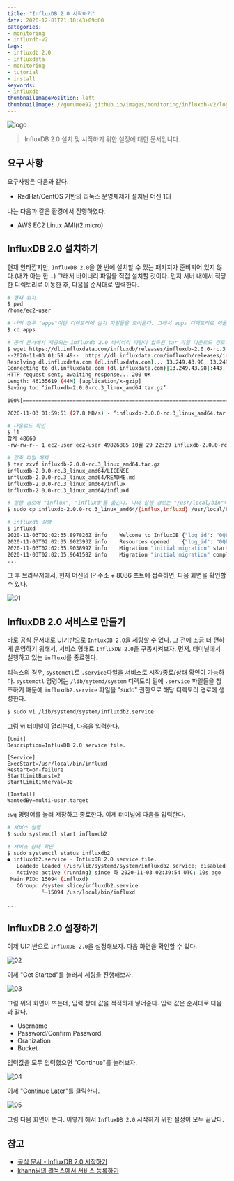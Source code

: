```yaml
---
title: "InfluxDB 2.0 시작하기"
date: 2020-12-01T21:18:43+09:00
categories:
- monitoring
- influxdb-v2
tags:
- influxdb 2.0
- influxdata
- monitoring
- tutorial
- install
keywords:
- influxdb
thumbnailImagePosition: left
thumbnailImage: //gurumee92.github.io/images/monitoring/influxdb-v2/logo.png
---
```


<!--more-->
![logo](/images/monitoring/influxdb-v2/logo.png)

> InfluxDB 2.0 설치 및 시작하기 위한 설정에 대한 문서입니다.


## 요구 사항

요구사항은 다음과 같다.

- RedHat/CentOS 기반의 리눅스 운영체제가 설치된 머신 1대

나는 다음과 같은 환경에서 진행하였다.

- AWS EC2 Linux AMI(t2.micro)


## InfluxDB 2.0 설치하기

현재 안타깝지만, `InfluxDB 2.0`을 한 번에 설치할 수 있는 패키지가 준비되어 있지 않다.(내가 아는 한...) 그래서 바이너리 파일을 직접 설치할 것이다. 먼저 서버 내에서 적당한 디렉토리로 이동한 후, 다음을 순서대로 입력한다. 

```bash
# 현재 위치
$ pwd
/home/ec2-user

# 나의 경우 "apps"이란 디렉토리에 설치 파일들을 모아둔다. 그래서 apps 디렉토리로 이동한다.
$ cd apps

# 공식 문서에서 제공되는 influxdb 2.0 바이너리 파일이 압축된 tar 파일 다운로드 경로이다.
$ wget https://dl.influxdata.com/influxdb/releases/influxdb-2.0.0-rc.3_linux_amd64.tar.gz
--2020-11-03 01:59:49--  https://dl.influxdata.com/influxdb/releases/influxdb-2.0.0-rc.3_linux_amd64.tar.gz
Resolving dl.influxdata.com (dl.influxdata.com)... 13.249.43.98, 13.249.43.124, 13.249.43.59, ...
Connecting to dl.influxdata.com (dl.influxdata.com)|13.249.43.98|:443... connected.
HTTP request sent, awaiting response... 200 OK
Length: 46135619 (44M) [application/x-gzip]
Saving to: ‘influxdb-2.0.0-rc.3_linux_amd64.tar.gz’

100%[===================================================================================================================>] 46,135,619  27.8MB/s   in 1.6s

2020-11-03 01:59:51 (27.8 MB/s) - ‘influxdb-2.0.0-rc.3_linux_amd64.tar.gz’ saved [46135619/46135619]

# 다운로드 확인
$ ll
합계 48660
-rw-rw-r-- 1 ec2-user ec2-user 49826885 10월 29 22:29 influxdb-2.0.0-rc.3_darwin_amd64.tar.gz

# 압축 파일 해제
$ tar zxvf influxdb-2.0.0-rc.3_linux_amd64.tar.gz
influxdb-2.0.0-rc.3_linux_amd64/LICENSE
influxdb-2.0.0-rc.3_linux_amd64/README.md
influxdb-2.0.0-rc.3_linux_amd64/influx
influxdb-2.0.0-rc.3_linux_amd64/influxd

# 실행 경로에 "influx", "influxd"를 옮긴다. 나의 실행 경로는 "/usr/local/bin"이다.
$ sudo cp influxdb-2.0.0-rc.3_linux_amd64/{influx,influxd} /usr/local/bin/

# influxdb 실행
$ influxd
2020-11-03T02:02:35.897826Z	info	Welcome to InfluxDB	{"log_id": "0QEyJTzG000", "version": "2.0.0-rc.3", "commit": "f46a3bd91e", "build_date": "2020-10-29T22:17:55Z"}
2020-11-03T02:02:35.902393Z	info	Resources opened	{"log_id": "0QEyJTzG000", "service": "bolt", "path": "/home/ec2-user/.influxdbv2/influxd.bolt"}
2020-11-03T02:02:35.903899Z	info	Migration "initial migration" started (up)	{"log_id": "0QEyJTzG000", "service": "migrations"}
2020-11-03T02:02:35.964158Z	info	Migration "initial migration" completed (up)	{"log_id": "0QEyJTzG000", "service": "migrations"}
...
```

그 후 브라우저에서, 현재 머신의 IP 주소 + 8086 포트에 접속하면, 다음 화면을 확인할 수 있다. 

![01](/images/monitoring/influxdb-v2/00-getting-started-influxdb-v2/01.png)


## InfluxDB 2.0 서비스로 만들기

바로 공식 문서대로 UI기반으로 `InfluxDB 2.0`을 세팅할 수 있다. 그 전에 조금 더 편하게 운영하기 위해서, 서비스 형태로 `InfluxDB 2.0`을 구동시켜보자. 먼저, 터미널에서 실행하고 있는 `influxd`를 종료한다.

리눅스의 경우, `systemctl`로 `.service`파일을 서비스로 시작/종료/상태 확인이 가능하다. `systemctl` 명령어는 `/lib/sytemd/system` 디렉토리 밑에 `.service` 파일들을 참조하기 때문에  `influxdb2.service` 파일을 "sudo" 권한으로 해당 디렉토리 경로에 생성한다. 

```bash
$ sudo vi /lib/systemd/system/influxdb2.service
```

그럼 vi 터미널이 열리는데, 다음을 입력한다.

```service
[Unit]
Description=InfluxDB 2.0 service file.

[Service]
ExecStart=/usr/local/bin/influxd
Restart=on-failure
StartLimitBurst=2
StartLimitInterval=30

[Install]
WantedBy=multi-user.target
```

`:wq` 명령어를 눌러 저장하고 종료한다. 이제 터미널에 다음을 입력한다.

```bash
# 서비스 실행
$ sudo systemctl start influxdb2

# 서비스 상태 확인
$ sudo systemctl status influxdb2
● influxdb2.service - InfluxDB 2.0 service file.
   Loaded: loaded (/usr/lib/systemd/system/influxdb2.service; disabled; vendor preset: disabled)
   Active: active (running) since 화 2020-11-03 02:39:54 UTC; 10s ago
 Main PID: 15094 (influxd)
   CGroup: /system.slice/influxdb2.service
           └─15094 /usr/local/bin/influxd

...
```


## InfluxDB 2.0 설정하기

이제 UI기반으로 `InfluxDB 2.0`을 설정해보자. 다음 화면을 확인할 수 있다.

![02](/images/monitoring/influxdb-v2/00-getting-started-influxdb-v2/02.png)

이제 "Get Started"를 눌러서 세팅을 진행해보자.

![03](/images/monitoring/influxdb-v2/00-getting-started-influxdb-v2/03.png)

그럼 위의 화면이 뜨는데, 입력 창에 값을 적적하게 넣어준다. 입력 값은 순서대로 다음과 같다.

* Username
* Password/Confirm Password
* Oranization
* Bucket

입력값을 모두 입력했으면 "Continue"를 눌러보자.

![04](/images/monitoring/influxdb-v2/00-getting-started-influxdb-v2/04.png)

이제 "Continue Later"를 클릭한다.

![05](/images/monitoring/influxdb-v2/00-getting-started-influxdb-v2/05.png)

그럼 다음 화면이 뜬다. 이렇게 해서 `InfluxDB 2.0` 시작하기 위한 설정이 모두 끝났다. 


## 참고

* [공식 문서 - InfluxDB 2.0 시작하기](https://docs.influxdata.com/influxdb/v2.0/get-started/)
* [khann님의 리눅스에서 서비스 등록하기](https://khann.tistory.com/5)